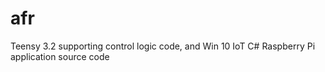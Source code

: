 # afr
Teensy 3.2 supporting control logic code, and Win 10 IoT C# Raspberry Pi application source code
